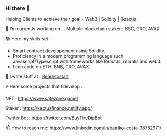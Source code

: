 ### Hi there 👋

<!--
**nenidevelop/nenidevelop** is a ✨ _special_ ✨ repository because its `README.md` (this file) appears on your GitHub profile.
-->

Helping Clients to achieve their goal - Web3 | Solidity | Reactjs :

🔭 I’m currently working on ... Multiple blockchain staker : BSC, CRO, AVAX

📚 Here my skills set :
- Smart contract developement using Solidity.
- Proficiency in a modern programming language such Javascript/Typescript with frameworks like ReactJs, moralis and web3.
- I can code on ETH, BNB, CRO, AVAX

📝 I write stuff at : [Readytostart](https://github.com/nenidevelop/readytostart)


⚡ Here some projects that I develop : 

NFT : https://www.safezone.game/

Staker : https://kactusfinance.netlify.app/

Twitter Bot : https://twitter.com/BuyTheDipBot

📫 How to reach me: https://www.linkedin.com/in/patriko-costa-38752971/
